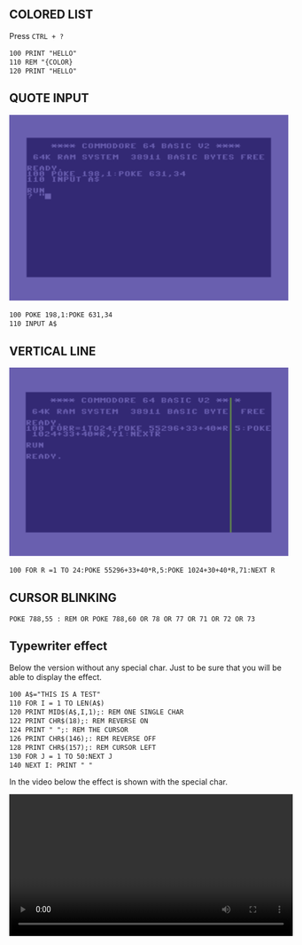 ## COLORED LIST

Press `CTRL + ?`

```basic
100 PRINT "HELLO"
110 REM "{COLOR}
120 PRINT "HELLO"
```

## QUOTE INPUT

![Quote Input](images/quote-input.png)

```basic
100 POKE 198,1:POKE 631,34
110 INPUT A$
```

## VERTICAL LINE

![Vertical line](images/vertical-line.png)

```basic
100 FOR R =1 TO 24:POKE 55296+33+40*R,5:POKE 1024+30+40*R,71:NEXT R
```

## CURSOR BLINKING

```basic
POKE 788,55 : REM OR POKE 788,60 OR 78 OR 77 OR 71 OR 72 OR 73
```

## Typewriter effect

Below the version without any special char. Just to be sure that you will be able to display the effect.

```basic
100 A$="THIS IS A TEST"
110 FOR I = 1 TO LEN(A$)
120 PRINT MID$(A$,I,1);: REM ONE SINGLE CHAR
122 PRINT CHR$(18);: REM REVERSE ON
124 PRINT " ";: REM THE CURSOR
126 PRINT CHR$(146);: REM REVERSE OFF
128 PRINT CHR$(157);: REM CURSOR LEFT
130 FOR J = 1 TO 50:NEXT J
140 NEXT I: PRINT " "
```

In the video below the effect is shown with the special char.

<video width="512px" controls>
<source src="images/typewriter.mov" type="video/mov"/>
</video>
